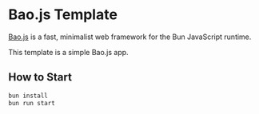 # Bao.js Template

[Bao.js](https://github.com/mattreid1/baojs) is a fast, minimalist web framework for the Bun JavaScript runtime.

This template is a simple Bao.js app.

## How to Start

```bash
bun install
bun run start
```